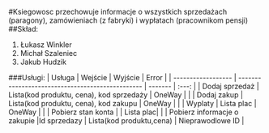 #Ksiegowosc
przechowuje informacje o wszystkich sprzedażach (paragony), zamówieniach (z fabryki) i wypłatach (pracownikom pensji)
##Skład:
1. Łukasz Winkler
2. Michał Szaleniec
3. Jakub Hudzik

###Usługi:
| Usługa             | Wejście                                          | Wyjście   | Error |
| ------------------ | ------------------------------------------------ | -------   | :---: |
| Dodaj sprzedaż     | Lista(kod produktu, cena), kod sprzedaży         | OneWay    |       |
| Dodaj zakup        | Lista(kod produktu, cena), kod zakupu            | OneWay    |       | 
| Wyplaty            | Lista plac                                       | OneWay    |       |
| Pobierz stan konta |                                                  | Lista plac|       |
| Pobierz informacje o zakupie |Id sprzedazy                            | Lista(kod produktu,cena) | Nieprawodlowe ID      |
